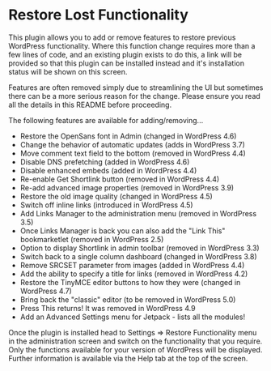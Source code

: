 # Restore Lost Functionality

This plugin allows you to add or remove features to restore previous WordPress functionality. Where this function change requires more than a few lines of code, and an existing plugin exists to do this, a link will be provided so that this plugin can be installed instead and it's installation status will be shown on this screen.

Features are often removed simply due to streamlining the UI but sometimes there can be a more serious reason for the change. Please ensure you read all the details in this README before proceeding.

The following features are available for adding/removing...

* Restore the OpenSans font in Admin (changed in WordPress 4.6)
* Change the behavior of automatic updates (adds in WordPress 3.7)
* Move comment text field to the bottom (removed in WordPress 4.4)
* Disable DNS prefetching (added in WordPress 4.6)
* Disable enhanced embeds (added in WordPress 4.4)
* Re-enable Get Shortlink button (removed in WordPress 4.4)
* Re-add advanced image properties (removed in WordPress 3.9)
* Restore the old image quality (changed in WordPress 4.5)
* Switch off inline links (introduced in WordPress 4.5)
* Add Links Manager to the administration menu (removed in WordPress 3.5)
* Once Links Manager is back you can also add the "Link This" bookmarketlet (removed in WordPress 2.5)
* Option to display Shortlink in admin toolbar (removed in WordPress 3.3)
* Switch back to a single column dashboard (changed in WordPress 3.8)
* Remove SRCSET parameter from images (added in WordPress 4.4)
* Add the ability to specify a title for links (removed in WordPress 4.2)
* Restore the TinyMCE editor buttons to how they were (changed in WordPress 4.7)
* Bring back the "classic" editor (to be removed in WordPress 5.0)
* Press This returns! It was removed in WordPress 4.9
* Add an Advanced Settings menu for Jetpack - lists all the modules!

Once the plugin is installed head to Settings => Restore Functionality menu in the administration screen and switch on the functionality that you require. Only the functions available for your version of WordPress will be displayed. Further information is available via the Help tab at the top of the screen.
